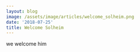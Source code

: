 ```yaml
---
layout: blog
image: /assets/image/articles/welcome_solheim.png
date: '2018-07-25'
title: Welcome Solheim
---
```

we welcome him

